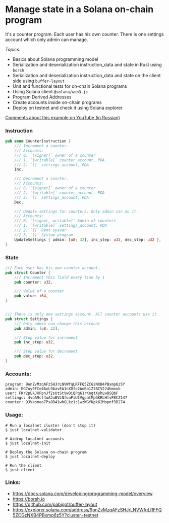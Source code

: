 # Manage state in a Solana on-chain program
It's a counter program. Each user has his own counter. There is one settings account which only admin can manage.


_Topics:_
- Basics about Solana programming model   
- Serialization and deserialization instruction_data and state in Rust using `borsh`
- Serialization and deserialization instruction_data and state on the client side using `buffer-layout`
- Unit and functional tests for on-chain Solana programs
- Using Solana client `@solana/web3.js`
- Program Derived Addresses
- Create accounts inside on-chain programs
- Deploy on testnet and check it using Solana explorer

[Comments about this example on YouTube (in Russian)](https://www.youtube.com/watch?v=uUfhqHBoQpU)  


### Instruction
```rust
pub enum CounterInstruction {
    /// Increment a counter.
    /// Accounts:
    /// 0. `[signer]` owner of a counter
    /// 1. `[writable]` counter_account, PDA
    /// 2. `[]` settings_account, PDA
    Inc,

    /// Decrement a counter.
    /// Accounts:
    /// 0. `[signer]` owner of a counter
    /// 2. `[writable]` counter_account, PDA
    /// 2. `[]` settings_account, PDA
    Dec,

    /// Update settings for counters. Only admin can do it.
    /// Accounts:
    /// 0. `[signer, writable]` Admin of counters
    /// 1. `[writable]` settings_account, PDA
    /// 2. `[]` Rent sysvar
    /// 3. `[]` System program
    UpdateSettings { admin: [u8; 32], inc_step: u32, dec_step: u32 },
}
```

### State
```rust
/// Each user has his own counter account.
pub struct Counter {
    /// Increment this field every time by 1
    pub counter: u32,

    /// Value of a counter
    pub value: i64,
}


/// There is only one settings account. All counter accounts use it
pub struct Settings {
    /// Only admin can change this account
    pub admin: [u8; 32],

    /// Step value for increment
    pub inc_step: u32,

    /// Step value for decrement
    pub dec_step: u32,
}
```


### Accounts:
```
program: 9onZvMzqAFzSHJrLNVWfqLRFFQ5ZCGzNXB4PBxmp6z5Y
admin: EG7uy9FCe4AxL9AavEA1nXDfo2AoBo1ZtBCV224hmoub
user: FKr2pLkJXFpnJf2sUtStVwDiQPq61rKngtXyhLw8SQbF
settings: 4voA9ct4uAJuBVLNfoaPiU1VgpatMpGKRLHfvP8CZ147
counter: 9JVaomeo7Ps8D41whGLkz1c1wzWGfKpk62Mopnf3B274
```


### Usage:
```
# Run a localnet cluster (don't stop it)
$ just localnet-validator

# Aidrop localnet accounts
$ just localnet-init

# Deploy the Solana on-chain program
$ just localnet-deploy

# Run the client
$ just client 
```

### Links:
- https://docs.solana.com/developing/programming-model/overview
- https://borsh.io
- https://github.com/pabigot/buffer-layout
- https://explorer.solana.com/address/9onZvMzqAFzSHJrLNVWfqLRFFQ5ZCGzNXB4PBxmp6z5Y?cluster=testnet
